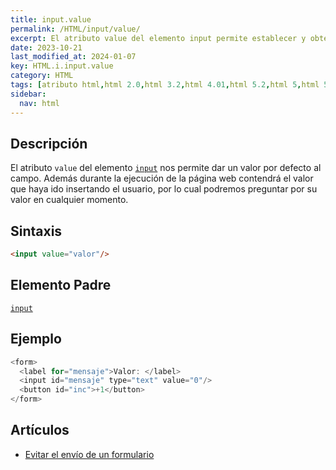 ```yaml
---
title: input.value
permalink: /HTML/input/value/
excerpt: El atributo value del elemento input permite establecer y obtener valores por defecto en campos HTML.
date: 2023-10-21
last_modified_at: 2024-01-07
key: HTML.i.input.value
category: HTML
tags: [atributo html,html 2.0,html 3.2,html 4.01,html 5.2,html 5,html 5.1,xhtml 1.0,xhtml 1.1]
sidebar:
  nav: html
---
```


## Descripción


El atributo `value` del elemento [`input`](https://www.w3api.com/HTML/input/) nos permite dar un valor por defecto al campo. Además durante la ejecución de la página web contendrá el valor que haya ido insertando el usuario, por lo cual podremos preguntar por su valor en cualquier momento.


## Sintaxis


```html
<input value="valor"/>
```


## Elemento Padre


[`input`](https://www.w3api.com/HTML/input/)


## Ejemplo


```java
<form>
  <label for="mensaje">Valor: </label>
  <input id="mensaje" type="text" value="0"/>
  <button id="inc">+1</button>
</form>
```


## Artículos

- [Evitar el envío de un formulario](https://lineadecodigo.com/dom/evitar-el-envio-de-un-formulario/)
